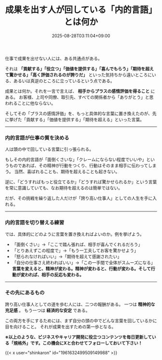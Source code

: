 ﻿---
title: "成果を出す人が回している「内的言語」とは何か"
date: 2025-08-28T03:11:04+09:00
draft: false
---

仕事で成果を出せない人には、ある共通点がある。

それは **「貢献する」「役立つ」「価値を提供する」「喜んでもらう」「期待を超えて驚かせる」「高く評価されるのが誇りだ」** といった気持ちから遠いところにいる、あるいは真逆のところに立っているという点である。

成果とは何か。それを一言で言えば、 **相手からプラスの感情評価を得ること** にある。
お客様、上司や同僚、取引先、すべての関係者から「ありがとう」と思われることに他ならない。

そしてその「プラスの感情評価」を、もっと具体的な言葉に置き換えたのが、先に挙げた「貢献する」「価値を提供する」「期待を超える」といった言葉。



---



### 内的言語が仕事の質を決める

人は頭の中で回している言葉に引っ張られる。

もしその内的言語が「面倒くさいな」「クレームにならない程度でいいや」というものであれば、その精神が行動をつくり、行動はそのまま相手に伝わってしまう。
当然、喜ばれることも、期待を超えることも起きない。

逆に、「どうすればもっと役立てるか」「どうすれば驚かせられるか」という言葉を常に意識していても、なお期待を超えるのは簡単ではない。

だが、その挑戦を繰り返した人だけが「誇り高い仕事人」としての人生を手に入れる。



---



### 内的言語を切り替える練習

では、具体的にどのように言葉を置き換えればよいのか。例を挙げよう。



- 「面倒くさい」→「ここで踏ん張れば、相手が喜んでくれるだろう」
- 「とりあえずこの程度で」→「もう一工夫してお客を驚かせよう」
- 「怒られなければいい」→「期待を超えて感謝されたい」
- 「自分の仕事さえ終わればいい」→「この一手間で全体がスムーズになる」
**言葉を変えると、精神が変わる。精神が変わると、行動が変わる。そして行動が変われば、相手の反応も変わる。**



---



### その先にあるもの

誇り高い仕事人としての道を歩む人には、二つの報酬がある。
一つは **精神的な充足感** 。
もう一つは **経済的な安定** である。

この両方を手にするためには、まず自分の頭の中でどんな言葉を回しているかに目を向けること。
それが成果を出すための第一歩となる。



**※以上のような、ビジネスやキャリア開発に役立つコンテンツを毎日更新している「規格外」です。この機会にXと合わせてフォローしておいて下さい！**



{{< x user="shinkaron" id="1961632499509149988" >}}